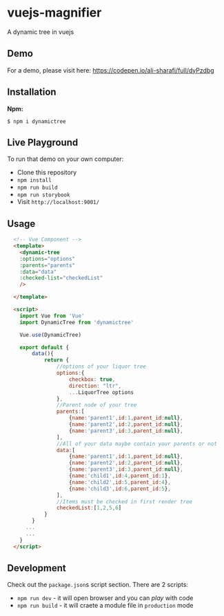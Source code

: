# vuejs-magnifier
A dynamic tree in vuejs

## Demo
For a demo, please visit here: https://codepen.io/ali-sharafi/full/dyPzdbg

## Installation
**Npm:**

```shell
$ npm i dynamictree
```

## Live Playground

To run that demo on your own computer:

* Clone this repository
* `npm install`
* `npm run build` 
* `npm run storybook` 
* Visit `http://localhost:9001/`

## Usage

```html
  <!-- Vue Component -->
  <template>
    <dynamic-tree 
    :options="options"
    :parents="parents"
    :data="data"
    :checked-list="checkedList"
    />

  </template>

  <script>
    import Vue from 'Vue'
    import DynamicTree from 'dynamictree'

    Vue.use(DynamicTree)

    export default {
        data(){
            return {
                //options of your liquor tree
                options:{
                    checkbox: true,
                    direction: "ltr",
                    ...LiquorTree options
                },
                //Parent node of your tree
                parents:[
                    {name:'parent1',id:1,parent_id:null},
                    {name:'parent2',id:2,parent_id:null},
                    {name:'parent3',id:3,parent_id:null},
                ],
                //All of your data maybe contain your parents or not
                data:[
                    {name:'parent1',id:1,parent_id:null},
                    {name:'parent2',id:2,parent_id:null},
                    {name:'parent3',id:3,parent_id:null},
                    {name:'child1',id:4,parent_id:1},
                    {name:'child2',id:5,parent_id:4},
                    {name:'child3',id:6,parent_id:5},
                ],
                //Items must be checked in first render tree
                checkedList:[1,2,5,6]
            }
        }
      ...
      ...
    }
  </script>
```

## Development

Check out the `package.json`s script section. There are 2 scripts:

- `npm run dev` - it will open browser and you can *play* with code
- `npm run build` - it will craete a module file in `production` mode 
